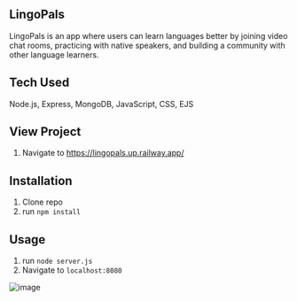 ## LingoPals
LingoPals is an app where users can learn languages better by joining video chat rooms, practicing with native speakers, and building a community with other language learners.


## Tech Used
Node.js, Express, MongoDB, JavaScript, CSS, EJS
## View Project
1. Navigate to https://lingopals.up.railway.app/

## Installation

1. Clone repo
2. run `npm install`

## Usage

1. run `node server.js`
2. Navigate to `localhost:8080`

![image](https://github.com/user-attachments/assets/4977c811-56f0-40a3-b100-3836058f0177)

